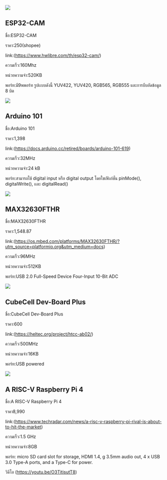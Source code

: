 ![](https://www.hwlibre.com/wp-content/uploads/2020/12/esp32-cam-1024x576.jpg.webp)
## ESP32-CAM

ชื่อ:ESP32-CAM

ราคา:250(shopee)

link:(https://www.hwlibre.com/th/esp32-cam/)

ความเร็ว:160Mhz

หน่วยความจำ:520KB

พอร์ท:มี9พพอร์ท รูปเเบบดังนี้ YUV422, YUV420, RGB565, RGB555 และการบีบอัดข้อมูล 8 บิต

![](https://docs.arduino.cc/static/885e4c8887b8e87e2ec87b0f362ee659/7f80b/ABX00005_featured_2.jpg)
## Arduino 101

ชื่อ:Arduino 101

ราคา:1,398

link:(https://docs.arduino.cc/retired/boards/arduino-101-619)

ความเร็ว:32MHz

หน่วยความจำ:24 kB

พอร์ท:สามารถใช้ digital input หรือ digital output โดยใชเฟังก์ชั่น pinMode(), digitalWrite(), เเละ digitalRead() 

![](https://os.mbed.com/media/uploads/switches/max32630fthr_mbed.png)
## MAX32630FTHR

ชื่อ:MAX32630FTHR

ราคา:1,548.87

link:(https://os.mbed.com/platforms/MAX32630FTHR/?utm_source=platformio.org&utm_medium=docs)

ความเร็ว:96MHz

หน่วยความจำ:512KB

พอร์ท:USB 2.0 Full-Speed Device Four-Input 10-Bit ADC


![](https://heltec.org/wp-content/uploads/2020/05/IMG_0059_800.jpg)
## CubeCell Dev-Board Plus

ชื่อ:CubeCell Dev-Board Plus

ราคา:600

link:(https://heltec.org/project/htcc-ab02/)

ความเร็ว:500MHz

หน่วยความจำ:16KB

พอร์ท:USB powered

![](https://www.notebookcheck.net/fileadmin/_processed_/b/6/csm_Screen_Shot_2021_11_30_at_9.06.31_pm_33cb5424c2.png)
## A RISC-V Raspberry Pi 4

ชื่อ:A RISC-V Raspberry Pi 4

ราคา8,990

link:(https://www.techradar.com/news/a-risc-v-raspberry-pi-rival-is-about-to-hit-the-market)

ความเร็ว:1.5 GHz

หน่วยความจำ:8GB

พอร์ท: micro SD card slot for storage, HDMI 1.4, g 3.5mm audio out, 4 x USB 3.0 Type-A ports, and a Type-C for power.

วิดีโอ
(https://youtu.be/O3TitisutT8)




